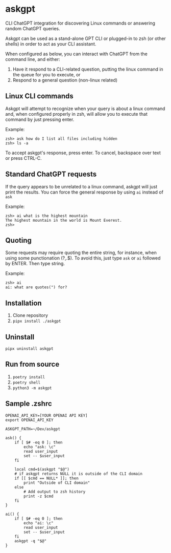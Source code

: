# askgpt
CLI ChatGPT integration for discovering Linux commands or answering random ChatGPT queries.


Askgpt can be used as a stand-alone GPT CLI or plugged-in to zsh (or other shells) in order to act as your CLI assistant.

When configured as below, you can interact with ChatGPT from the command line, and either:

1. Have it respond to a CLI-related question, putting the linux command in the queue for you to execute, or
2. Respond to a general question (non-linux related)


## Linux CLI commands

Askgpt will attempt to recognize when your query is about a linux command and, when configured properly in zsh, will allow you to execute that command by just pressing enter.

Example:

```
zsh> ask how do I list all files including hidden
zsh> ls -a  
```

To accept askgpt's response, press enter. To cancel, backspace over text or press CTRL-C.


## Standard ChatGPT requests

If the query appears to be unrelated to a linux command, askgpt will just print the results.
You can force the general response by using `ai` instead of `ask`

Example:

```
zsh> ai what is the highest mountain
The highest mountain in the world is Mount Everest.
zsh>
```

## Quoting

Some requests may require quoting the entire string, for instance, when using some punctionation (?,.$). To avoid this, just type `ask` or `ai` followed by ENTER. Then type string.

Example:

```
zsh> ai
ai: what are quotes(") for?
```

## Installation

1. Clone repository
2. `pipx install ./askgpt`


## Uninstall

`pipx uninstall askgpt`


## Run from source

1. `poetry install`
2. `poetry shell`
3. `python3 -m askgpt`


## Sample .zshrc
```
OPENAI_API_KEY=[YOUR OPENAI API KEY]
export OPENAI_API_KEY

ASKGPT_PATH=~/Dev/askgpt

ask() {
    if [ $# -eq 0 ]; then
        echo "ask: \c"
        read user_input
        set -- $user_input
    fi

    local cmd=$(askgpt "$@")
    # if askgpt returns NULL it is outside of the CLI domain
    if [[ $cmd == NULL* ]]; then
        print "Outside of CLI domain"
    else
        # Add output to zsh history
        print -z $cmd
    fi
}

ai() {
    if [ $# -eq 0 ]; then
        echo "ai: \c"
        read user_input
        set -- $user_input
    fi
    askgpt -q "$@"
}                          
```


